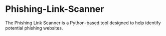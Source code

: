 # Phishing-Link-Scanner
The Phishing Link Scanner is a Python-based tool designed to help identify potential phishing websites.

